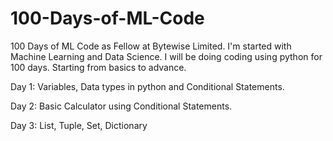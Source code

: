 # 100-Days-of-ML-Code
100 Days of ML Code as Fellow at Bytewise Limited.
I'm started with Machine Learning and Data Science. I will be doing coding using python for 100 days. Starting from basics to advance.

Day 1: Variables, Data types in python and Conditional Statements.

Day 2: Basic Calculator using Conditional Statements.

Day 3: List, Tuple, Set, Dictionary

